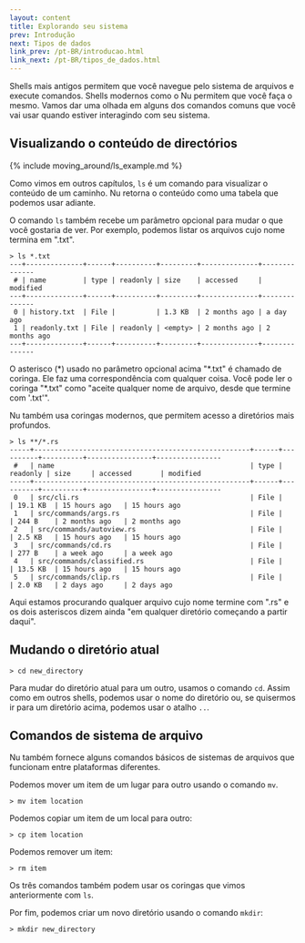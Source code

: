```yaml
---
layout: content
title: Explorando seu sistema
prev: Introdução
next: Tipos de dados
link_prev: /pt-BR/introducao.html
link_next: /pt-BR/tipos_de_dados.html
---
```


Shells mais antigos permitem que você navegue pelo sistema de arquivos e execute comandos. Shells modernos como o Nu permitem que você faça o mesmo. Vamos dar uma olhada em alguns dos comandos comuns que você vai usar quando estiver interagindo com seu sistema.

## Visualizando o conteúdo de directórios

{% include moving_around/ls_example.md %}

Como vimos em outros capítulos, `ls` é um comando para visualizar o conteúdo de um caminho. Nu retorna o conteúdo como uma tabela que podemos usar adiante.

O comando `ls` também recebe um parâmetro opcional para mudar o que você gostaria de ver. Por exemplo, podemos listar os arquivos cujo nome termina em ".txt".

```shell
> ls *.txt
---+--------------+------+----------+---------+--------------+--------------
 # | name         | type | readonly | size    | accessed     | modified
---+--------------+------+----------+---------+--------------+--------------
 0 | history.txt  | File |          | 1.3 KB  | 2 months ago | a day ago
 1 | readonly.txt | File | readonly | <empty> | 2 months ago | 2 months ago
---+--------------+------+----------+---------+--------------+--------------
```

O asterisco (\*) usado no parâmetro opcional acima "\*.txt" é chamado de coringa. Ele faz uma correspondência com qualquer coisa. Você pode ler o coringa "\*.txt" como "aceite qualquer nome de arquivo, desde que termine com '.txt'".

Nu também usa coringas modernos, que permitem acesso a diretórios mais profundos.

```shell
> ls **/*.rs
-----+-----------------------------------------------------+------+----------+----------+----------------+----------------
 #   | name                                                | type | readonly | size     | accessed       | modified
-----+-----------------------------------------------------+------+----------+----------+----------------+----------------
 0   | src/cli.rs                                          | File |          | 19.1 KB  | 15 hours ago   | 15 hours ago
 1   | src/commands/args.rs                                | File |          | 244 B    | 2 months ago   | 2 months ago
 2   | src/commands/autoview.rs                            | File |          | 2.5 KB   | 15 hours ago   | 15 hours ago
 3   | src/commands/cd.rs                                  | File |          | 277 B    | a week ago     | a week ago
 4   | src/commands/classified.rs                          | File |          | 13.5 KB  | 15 hours ago   | 15 hours ago
 5   | src/commands/clip.rs                                | File |          | 2.0 KB   | 2 days ago     | 2 days ago
 ```

Aqui estamos procurando qualquer arquivo cujo nome termine com ".rs" e os dois asteriscos dizem ainda "em qualquer diretório começando a partir daqui".

## Mudando o diretório atual

```shell
> cd new_directory
```

Para mudar do diretório atual para um outro, usamos o comando `cd`. Assim como em outros shells, podemos usar o nome do diretório ou, se quisermos ir para um diretório acima, podemos usar o atalho `..`.

## Comandos de sistema de arquivo

Nu também fornece alguns comandos básicos de sistemas de arquivos que funcionam entre plataformas diferentes.

Podemos mover um item de um lugar para outro usando o comando `mv`.

```shell
> mv item location
```

Podemos copiar um item de um local para outro:

```shell
> cp item location
```

Podemos remover um item:

```shell
> rm item
```

Os três comandos também podem usar os coringas que vimos anteriormente com `ls`.

Por fim, podemos criar um novo diretório usando o comando `mkdir`:

```shell
> mkdir new_directory
```
